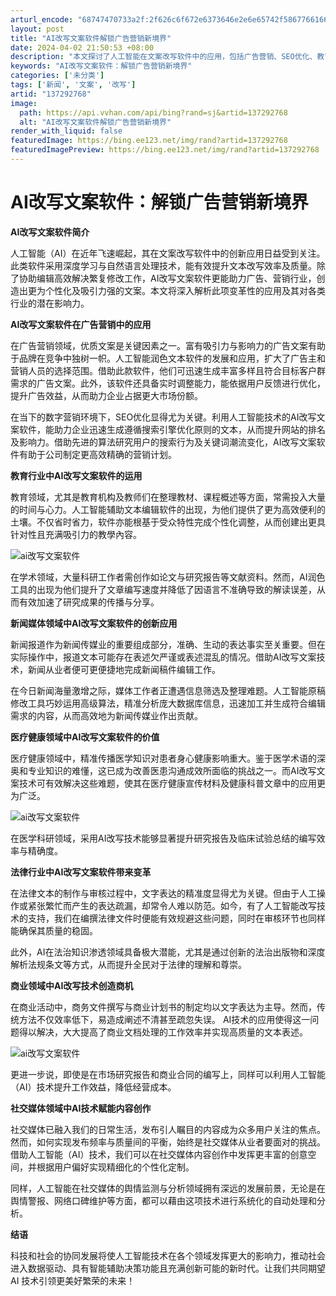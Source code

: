 ```yaml
---
arturl_encode: "68747470733a2f:2f626c6f672e6373646e2e6e65742f5867766166646a35382f:61727469636c652f64657461696c732f313337323932373638"
layout: post
title: "AI改写文案软件解锁广告营销新境界"
date: 2024-04-02 21:50:53 +08:00
description: "本文探讨了人工智能在文案改写软件中的应用，包括广告营销、SEO优化、教育、学术、新闻媒体、医疗健康、"
keywords: "AI改写文案软件：解锁广告营销新境界"
categories: ['未分类']
tags: ['新闻', '文案', '改写']
artid: "137292768"
image:
  path: https://api.vvhan.com/api/bing?rand=sj&artid=137292768
  alt: "AI改写文案软件解锁广告营销新境界"
render_with_liquid: false
featuredImage: https://bing.ee123.net/img/rand?artid=137292768
featuredImagePreview: https://bing.ee123.net/img/rand?artid=137292768
---
```


# AI改写文案软件：解锁广告营销新境界

**AI改写文案软件简介**

人工智能（AI）在近年飞速崛起，其在文案改写软件中的创新应用日益受到关注。此类软件采用深度学习与自然语言处理技术，能有效提升文本改写效率及质量。除了协助编辑高效解决繁复修改工作，AI改写文案软件更能助力广告、营销行业，创造出更为个性化及吸引力强的文案。本文将深入解析此项变革性的应用及其对各类行业的潜在影响力。

**AI改写文案软件在广告营销中的应用**

在广告营销领域，优质文案是关键因素之一。富有吸引力与影响力的广告文案有助于品牌在竞争中独树一帜。人工智能润色文本软件的发展和应用，扩大了广告主和营销人员的选择范围。借助此款软件，他们可迅速生成丰富多样且符合目标客户群需求的广告文案。此外，该软件还具备实时调整能力，能依据用户反馈进行优化，提升广告效益，从而助力企业占据更大市场份额。

在当下的数字营销环境下，SEO优化显得尤为关键。利用人工智能技术的AI改写文案软件，能助力企业迅速生成遵循搜索引擎优化原则的文本，从而提升网站的排名及影响力。借助先进的算法研究用户的搜索行为及关键词潮流变化，AI改写文案软件有助于公司制定更高效精确的营销计划。

**教育行业中AI改写文案软件的运用**

教育领域，尤其是教育机构及教师们在整理教材、课程概述等方面，常需投入大量的时间与心力。人工智能辅助文本编辑软件的出现，为他们提供了更为高效便利的土壤。不仅省时省力，软件亦能根基于受众特性完成个性化调整，从而创建出更具针对性且充满吸引力的教學內容。

![ai改写文案软件](https://i-blog.csdnimg.cn/blog_migrate/d310a96de972acd4091e9c92738b0f03.jpeg)

在学术领域，大量科研工作者需创作如论文与研究报告等文献资料。然而，AI润色工具的出现为他们提升了文章编写速度并降低了因语言不准确导致的解读误差，从而有效加速了研究成果的传播与分享。

**新闻媒体领域中AI改写文案软件的创新应用**

新闻报道作为新闻传媒业的重要组成部分，准确、生动的表达事实至关重要。但在实际操作中，报道文本可能存在表述欠严谨或表述混乱的情况。借助AI改写文案技术，新闻从业者便可更便捷地完成新闻稿件编辑工作。

在今日新闻海量激增之际，媒体工作者正遭遇信息筛选及整理难题。人工智能原稿修改工具巧妙运用高级算法，精准分析庞大数据库信息，迅速加工并生成符合编辑需求的内容，从而高效地为新闻传媒业作出贡献。

**医疗健康领域中AI改写文案软件的价值**

医疗健康领域中，精准传播医学知识对患者身心健康影响重大。鉴于医学术语的深奥和专业知识的难懂，这已成为改善医患沟通成效所面临的挑战之一。而AI改写文案技术可有效解决这些难题，使其在医疗健康宣传材料及健康科普文章中的应用更为广泛。

![ai改写文案软件](https://i-blog.csdnimg.cn/blog_migrate/c2dd5a19c90df927ed92f7ccc8acc356.png)

在医学科研领域，采用AI改写技术能够显著提升研究报告及临床试验总结的编写效率与精确度。

**法律行业中AI改写文案软件带来变革**

在法律文本的制作与审核过程中，文字表达的精准度显得尤为关键。但由于人工操作或紧张繁忙而产生的表达疏漏，却常令人难以防范。如今，有了人工智能改写技术的支持，我们在编撰法律文件时便能有效规避这些问题，同时在审核环节也同样能确保其质量的稳固。

此外，AI在法治知识渗透领域具备极大潜能，尤其是通过创新的法治出版物和深度解析法规条文等方式，从而提升全民对于法律的理解和尊崇。

**商业领域中AI改写技术创造商机**

在商业活动中，商务文件撰写与商业计划书的制定均以文字表达为主导。然而，传统方法不仅效率低下，易造成阐述不清甚至疏忽失误。 AI技术的应用使得这一问题得以解决，大大提高了商业文档处理的工作效率并实现高质量的文本表述。

![ai改写文案软件](https://i-blog.csdnimg.cn/blog_migrate/b5ad3152317094e5368d9c14c495773d.jpeg)

更进一步说，即使是在市场研究报告和商业合同的编写上，同样可以利用人工智能（AI）技术提升工作效益，降低经营成本。

**社交媒体领域中AI技术赋能内容创作**

社交媒体已融入我们的日常生活，发布引人瞩目的内容成为众多用户关注的焦点。然而，如何实现发布频率与质量间的平衡，始终是社交媒体从业者要面对的挑战。借助人工智能（AI）技术，我们可以在社交媒体内容创作中发挥更丰富的创意空间，并根据用户偏好实现精细化的个性化定制。

同样，人工智能在社交媒体的舆情监测与分析领域拥有深远的发展前景，无论是在舆情警报、网络口碑维护等方面，都可以藉由这项技术进行系统化的自动处理和分析。

**结语**

科技和社会的协同发展将使人工智能技术在各个领域发挥更大的影响力，推动社会进入数据驱动、具有智能辅助决策功能且充满创新可能的新时代。让我们共同期望 AI 技术引领更美好繁荣的未来！